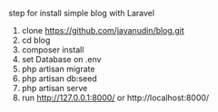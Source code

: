 step for install simple blog with Laravel

1. clone https://github.com/jayanudin/blog.git
2. cd blog
3. composer install
4. set Database on .env
5. php artisan migrate
6. php artisan db:seed
7. php artisan serve
8. run http://127.0.0.1:8000/ or http://localhost:8000/